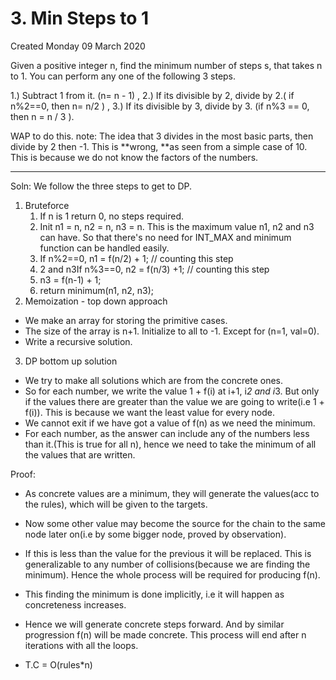 # 3. Min Steps to 1
Created Monday 09 March 2020

Given a positive integer n, find the minimum number of steps s, that takes n to 1. You can perform any one of the following 3 steps.

1.) Subtract 1 from it. (n= n - ­1) ,
2.) If its divisible by 2, divide by 2.( if n%2==0, then n= n/2 ) ,
3.) If its divisible by 3, divide by 3. (if n%3 == 0, then n = n / 3 ).  

WAP to do this.
note: The idea that 3 divides in the most basic parts, then divide by 2 then -1. This is **wrong, **as seen from a simple case of 10. This is because we do not know the factors of the numbers.

*****

Soln: We follow the three steps to get to DP.

1. Bruteforce
	1. If n is 1 return 0, no steps required.
	2. Init n1 = n, n2 = n, n3 = n. This is the maximum value n1, n2 and n3 can have. So that there's no need for INT_MAX and minimum function can be handled easily.
	3. If n%2==0, n1 = f(n/2) + 1; // counting this step
	4. 2 and n3If n%3==0, n2 = f(n/3) +1; // counting this step
	5. n3 = f(n-1) + 1;
	6. return minimum(n1, n2, n3);
2. Memoization - top down approach


* We make an array for storing the primitive cases.
* The size of the array is n+1. Initialize to all to -1. Except for (n=1, val=0).
* Write a recursive solution.


3. DP bottom up solution


* We try to make all solutions which are from the concrete ones.
* So for each number, we write the value 1 + f(i) at i+1, i*2 and i*3. But only if the values there are greater than the value we are going to write(i.e 1 + f(i)). This is because we want the least value for every node.
* We cannot exit if we have got a value of f(n) as we need the minimum.
* For each number, as the answer can include any of the numbers less than it.(This is true for all n), hence we need to take the minimum of all the values that are written.

Proof: 

* As concrete values are a minimum, they will generate the values(acc to the rules), which will be given to the targets. 
* Now some other value may become the source for the chain to the same node later on(i.e by some bigger node, proved by observation).
* If this is less than the value for the previous it will be replaced. This is generalizable to any number of collisions(because we are finding the minimum). Hence the whole process will be required for producing f(n).
* This finding the minimum is done implicitly, i.e it will happen as concreteness increases.
* Hence we will generate concrete steps forward. And by similar progression f(n) will be made concrete. This process will end after n iterations with all the loops.


* T.C = O(rules*n)


